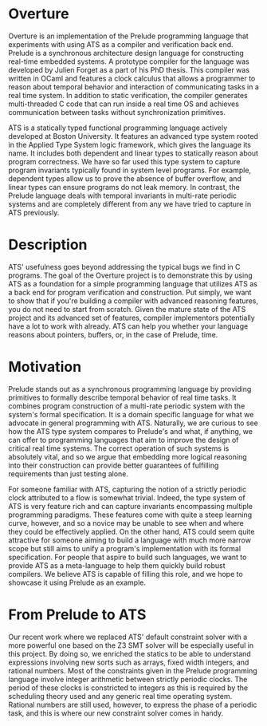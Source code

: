 Overture
========

Overture is an implementation of the Prelude programming language that
experiments with using ATS as a compiler and verification back end. Prelude
is a synchronous architecture design language for constructing real-time
embedded systems. A prototype compiler for the language was developed by 
Julien Forget as a part of his PhD thesis. This compiler was written in OCaml 
and features a clock calculus that allows a programmer to reason about 
temporal behavior and interaction of communicating tasks in a real time 
system. In addition  to static verification, the compiler generates 
multi-threaded C code that can run inside a real time OS and achieves 
communication between tasks without synchronization primitives.

ATS is a statically typed functional programming language actively developed
at Boston University. It features an advanced type system rooted in the 
Applied Type System logic framework, which gives the language its name. It 
includes both dependent and linear types to statically reason about program 
correctness. We have so far used this type system to capture program 
invariants typically found in system level programs. For example, dependent
types allow us to prove the absence of buffer overflow, and linear types
can ensure programs do not leak memory. In contrast, the Prelude language
deals with temporal invariants in multi-rate periodic systems and are
completely different from any we have tried to capture in ATS previously.

Description
===========

ATS' usefulness goes beyond addressing the typical bugs we find in C programs.
The goal of the Overture project is to demonstrate this by using ATS as a 
foundation for a simple programming language that utilizes ATS as a back end 
for program verification and construction. Put simply, we want to show that 
if you're building a compiler with advanced reasoning features, you do not 
need to start from scratch. Given the mature state of the ATS project and 
its advanced set of features, compiler implementors potentially have a lot 
to work with already. ATS can help you whether your language reasons about 
pointers, buffers, or, in the case of Prelude, time.

Motivation
==========

Prelude stands out as a synchronous programming language by providing
primitives to formally describe temporal behavior of real time tasks.
It combines program construction of a multi-rate periodic system with 
the system's formal specification. It is a domain specific language for 
what we advocate in general programming with ATS. Naturally, we are 
curious to see how the ATS type system compares to Prelude's and what, 
if anything, we can offer to programming languages that aim to improve 
the design of critical real time systems. The correct operation of such 
systems is absolutely vital, and so we argue that embedding more logical 
reasoning into their construction can provide better guarantees of 
fulfilling requirements than just testing alone.

For someone familiar with ATS, capturing the notion of a strictly periodic
clock attributed to a flow is somewhat trivial. Indeed, the type system of
ATS is very feature rich and can capture invariants encompassing multiple
programming paradigms. These features come with quite a steep learning curve,
however, and so a novice may be unable to see when and where they could
be effectively applied. On the other hand, ATS could seem quite attractive 
for someone aiming to build a language with much more narrow scope but still
aims to unify a program's implementation with its formal specification. For 
people that aspire to build such languages, we want to provide ATS as a 
meta-language to help them quickly build robust compilers. We believe ATS
is capable of filling this role, and we hope to showcase it using Prelude
as an example.

From Prelude to ATS
===================

Our recent work where we replaced ATS' default constraint solver with a more
powerful one based on the Z3 SMT solver will be especially useful in this project. By doing
so, we enriched the statics to be able to understand expressions involving 
new sorts such as arrays, fixed width integers, and rational numbers. Most of
the constraints given in the Prelude programming language involve integer arithmetic
between strictly periodic clocks. The period of these clocks is constricted to
integers as this is required by the scheduling theory used and any generic real time 
operating system. Rational numbers are still used, however, to express the phase
of a periodic task, and this is where our new constraint solver comes in handy.